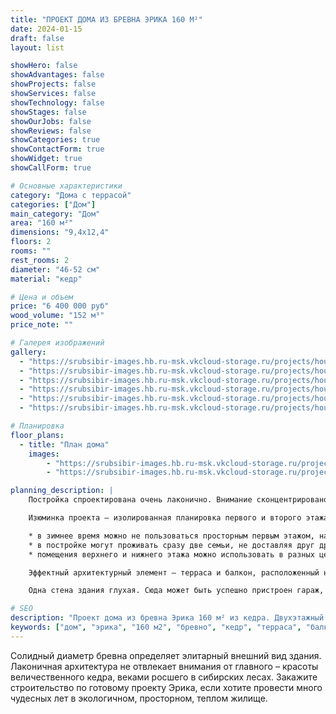 ```yaml
---
title: "ПРОЕКТ ДОМА ИЗ БРЕВНА ЭРИКА 160 М²"
date: 2024-01-15
draft: false
layout: list

showHero: false
showAdvantages: false
showProjects: false
showServices: false
showTechnology: false
showStages: false
showOurJobs: false
showReviews: false
showCategories: true
showContactForm: true
showWidget: true
showCallForm: true

# Основные характеристики
category: "Дома с террасой"
categories: ["Дом"]
main_category: "Дом"
area: "160 м²"
dimensions: "9,4x12,4"
floors: 2
rooms: ""
rest_rooms: 2
diameter: "46-52 см"
material: "кедр"

# Цена и объем
price: "6 400 000 руб"
wood_volume: "152 м³"
price_note: ""

# Галерея изображений
gallery:
  - "https://srubsibir-images.hb.ru-msk.vkcloud-storage.ru/projects/houses/dom-erika-160/dom-14-1.jpg"
  - "https://srubsibir-images.hb.ru-msk.vkcloud-storage.ru/projects/houses/dom-erika-160/dom-14-2.jpg"
  - "https://srubsibir-images.hb.ru-msk.vkcloud-storage.ru/projects/houses/dom-erika-160/dom-14-3.jpg"
  - "https://srubsibir-images.hb.ru-msk.vkcloud-storage.ru/projects/houses/dom-erika-160/dom-14-4.jpg"
  - "https://srubsibir-images.hb.ru-msk.vkcloud-storage.ru/projects/houses/dom-erika-160/dom-14-5.png"
  - "https://srubsibir-images.hb.ru-msk.vkcloud-storage.ru/projects/houses/dom-erika-160/dom-14-6.png"

# Планировка
floor_plans:
  - title: "План дома"
    images:
        - "https://srubsibir-images.hb.ru-msk.vkcloud-storage.ru/projects/houses/dom-erika-160/dom-14-5.png"
        - "https://srubsibir-images.hb.ru-msk.vkcloud-storage.ru/projects/houses/dom-erika-160/dom-14-6.png"

planning_description: |
    Постройка спроектирована очень лаконично. Внимание сконцентрировано на просторе внутри дома. 160 квадратных метров делятся всего между 4 помещениями.

    Изюминка проекта – изолированная планировка первого и второго этажа. Лестница, ведущая наверх, расположена снаружи постройки на веранде. У такой планировки ряд преимуществ:

    * в зимнее время можно не пользоваться просторным первым этажом, на котором расположены помещения для приема гостей, и отапливать только верхние помещения;
    * в постройке могут проживать сразу две семьи, не доставляя друг другу хлопот;
    * помещения верхнего и нижнего этажа можно использовать в разных целях, как жилые и нежилые.

    Эффектный архитектурный элемент — терраса и балкон, расположенный над ней. Благодаря использованию в качестве образующих их балок бревна большого диаметра, они смотрятся изысканно и стильно, оживляя общий облик лаконичной квадратной постройки.

    Одна стена здания глухая. Сюда может быть успешно пристроен гараж, баня или хозяйственные постройки. Купите проект сруба из кедра большого диаметра и создайте на своем участке экологичный, комфортный и красивый дом на века.

# SEO
description: "Проект дома из бревна Эрика 160 м² из кедра. Двухэтажный дом с террасой и балконом, диаметр бревна 46-52 см."
keywords: ["дом", "эрика", "160 м2", "бревно", "кедр", "терраса", "балкон"]
---
```


Солидный диаметр бревна определяет элитарный внешний вид здания. Лаконичная архитектура не отвлекает внимания от главного – красоты величественного кедра, веками росшего в сибирских лесах. Закажите строительство по готовому проекту Эрика, если хотите провести много чудесных лет в экологичном, просторном, теплом жилище.